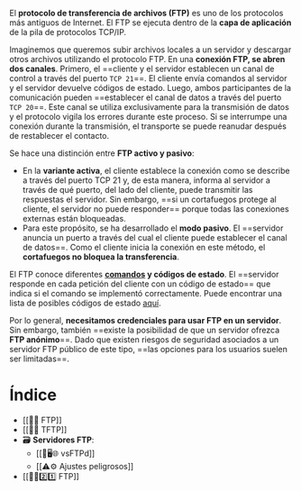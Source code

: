 El **protocolo de transferencia de archivos (FTP)** es uno de los protocolos más antiguos de Internet. El FTP se ejecuta dentro de la **capa de aplicación** de la pila de protocolos TCP/IP. 

Imaginemos que queremos subir archivos locales a un servidor y descargar otros archivos utilizando el protocolo FTP. En una **conexión FTP, se abren dos canales**. Primero, el ==cliente y el servidor establecen un canal de control a través del puerto `TCP 21`==. El cliente envía comandos al servidor y el servidor devuelve códigos de estado. Luego, ambos participantes de la comunicación pueden ==establecer el canal de datos a través del puerto `TCP 20`==. Este canal se utiliza exclusivamente para la transmisión de datos y el protocolo vigila los errores durante este proceso. Si se interrumpe una conexión durante la transmisión, el transporte se puede reanudar después de restablecer el contacto.

Se hace una distinción entre **FTP activo y pasivo**:
- En la **variante activa**, el cliente establece la conexión como se describe a través del puerto TCP 21 y, de esta manera, informa al servidor a través de qué puerto, del lado del cliente, puede transmitir las respuestas el servidor. Sin embargo, ==si un cortafuegos protege al cliente, el servidor no puede responder== porque todas las conexiones externas están bloqueadas. 
- Para este propósito, se ha desarrollado el **modo pasivo**. El ==servidor anuncia un puerto a través del cual el cliente puede establecer el canal de datos==. Como el cliente inicia la conexión en este método, el **cortafuegos no bloquea la transferencia**.

El FTP conoce diferentes **[comandos](https://www.smartfile.com/blog/the-ultimate-ftp-commands-list/) y códigos de estado**. El ==servidor responde en cada petición del cliente con un código de estado== que indica si el comando se implementó correctamente. Puede encontrar una lista de posibles códigos de estado [aquí](https://en.wikipedia.org/wiki/List_of_FTP_server_return_codes).

Por lo general, **necesitamos credenciales para usar FTP en un servidor**. Sin embargo, también ==existe la posibilidad de que un servidor ofrezca **FTP anónimo**==. Dado que existen riesgos de seguridad asociados a un servidor FTP público de este tipo, ==las opciones para los usuarios suelen ser limitadas==.


# Índice
- [[📂🔄 FTP]]
- [[📂🚀 TFTP]]
- 🗃️ **Servidores FTP**:
	- [[📂🖥️🌐 vsFTPd]]
	- [[⚠️⚙️ Ajustes peligrosos]]
- [[🔎👣2️⃣1️⃣ FTP]]